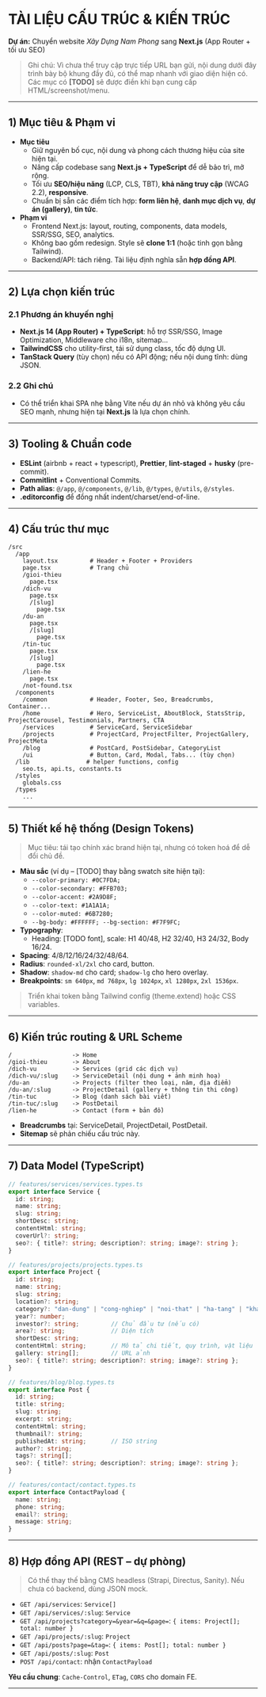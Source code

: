 # TÀI LIỆU CẤU TRÚC & KIẾN TRÚC

**Dự án:** Chuyển website *Xây Dựng Nam Phong* sang **Next.js** (App Router + tối ưu SEO)

> Ghi chú: Vì chưa thể truy cập trực tiếp URL bạn gửi, nội dung dưới đây trình bày bộ khung đầy đủ, có thể map nhanh với giao diện hiện có. Các mục có **[TODO]** sẽ được điền khi bạn cung cấp HTML/screenshot/menu.

---

## 1) Mục tiêu & Phạm vi

* **Mục tiêu**
  * Giữ nguyên bố cục, nội dung và phong cách thương hiệu của site hiện tại.
  * Nâng cấp codebase sang **Next.js + TypeScript** để dễ bảo trì, mở rộng.
  * Tối ưu **SEO/hiệu năng** (LCP, CLS, TBT), **khả năng truy cập** (WCAG 2.2), **responsive**.
  * Chuẩn bị sẵn các điểm tích hợp: **form liên hệ**, **danh mục dịch vụ**, **dự án (gallery)**, **tin tức**.
* **Phạm vi**
  * Frontend Next.js: layout, routing, components, data models, SSR/SSG, SEO, analytics.
  * Không bao gồm redesign. Style sẽ **clone 1:1** (hoặc tinh gọn bằng Tailwind).
  * Backend/API: tách riêng. Tài liệu định nghĩa sẵn **hợp đồng API**.

---

## 2) Lựa chọn kiến trúc

### 2.1 Phương án khuyến nghị

* **Next.js 14 (App Router) + TypeScript**: hỗ trợ SSR/SSG, Image Optimization, Middleware cho i18n, sitemap...
* **TailwindCSS** cho utility-first, tái sử dụng class, tốc độ dựng UI.
* **TanStack Query** (tùy chọn) nếu có API động; nếu nội dung tĩnh: dùng JSON.

### 2.2 Ghi chú

* Có thể triển khai SPA nhẹ bằng Vite nếu dự án nhỏ và không yêu cầu SEO mạnh, nhưng hiện tại **Next.js** là lựa chọn chính.

---

## 3) Tooling & Chuẩn code

* **ESLint** (airbnb + react + typescript), **Prettier**, **lint-staged** + **husky** (pre-commit).
* **Commitlint** + Conventional Commits.
* **Path alias**: `@/app`, `@/components`, `@/lib`, `@/types`, `@/utils`, `@/styles`.
* **.editorconfig** để đồng nhất indent/charset/end-of-line.

---

## 4) Cấu trúc thư mục

```
/src
  /app
    layout.tsx         # Header + Footer + Providers
    page.tsx           # Trang chủ
    /gioi-thieu
      page.tsx
    /dich-vu
      page.tsx
      /[slug]
        page.tsx
    /du-an
      page.tsx
      /[slug]
        page.tsx
    /tin-tuc
      page.tsx
      /[slug]
        page.tsx
    /lien-he
      page.tsx
    /not-found.tsx
  /components
    /common            # Header, Footer, Seo, Breadcrumbs, Container...
    /home              # Hero, ServiceList, AboutBlock, StatsStrip, ProjectCarousel, Testimonials, Partners, CTA
    /services          # ServiceCard, ServiceSidebar
    /projects          # ProjectCard, ProjectFilter, ProjectGallery, ProjectMeta
    /blog              # PostCard, PostSidebar, CategoryList
    /ui                # Button, Card, Modal, Tabs... (tùy chọn)
  /lib                # helper functions, config
    seo.ts, api.ts, constants.ts
  /styles
    globals.css
  /types
    ...
```

---

## 5) Thiết kế hệ thống (Design Tokens)

> Mục tiêu: tái tạo chính xác brand hiện tại, nhưng có token hoá để dễ đổi chủ đề.

* **Màu sắc** (ví dụ – [TODO] thay bằng swatch site hiện tại):
  * `--color-primary: #0C7FDA;`
  * `--color-secondary: #FFB703;`
  * `--color-accent: #2A9D8F;`
  * `--color-text: #1A1A1A;`
  * `--color-muted: #6B7280;`
  * `--bg-body: #FFFFFF; --bg-section: #F7F9FC;`
* **Typography**:
  * Heading: [TODO font], scale: H1 40/48, H2 32/40, H3 24/32, Body 16/24.
* **Spacing**: 4/8/12/16/24/32/48/64.
* **Radius**: `rounded-xl/2xl` cho card, button.
* **Shadow**: `shadow-md` cho card; `shadow-lg` cho hero overlay.
* **Breakpoints**: `sm 640px`, `md 768px`, `lg 1024px`, `xl 1280px`, `2xl 1536px`.

> Triển khai token bằng Tailwind config (theme.extend) hoặc CSS variables.

---

## 6) Kiến trúc routing & URL Scheme

```
/                 -> Home
/gioi-thieu       -> About
/dich-vu          -> Services (grid các dịch vụ)
/dich-vu/:slug    -> ServiceDetail (nội dung + ảnh minh hoạ)
/du-an            -> Projects (filter theo loại, năm, địa điểm)
/du-an/:slug      -> ProjectDetail (gallery + thông tin thi công)
/tin-tuc          -> Blog (danh sách bài viết)
/tin-tuc/:slug    -> PostDetail
/lien-he          -> Contact (form + bản đồ)
```

* **Breadcrumbs** tại: ServiceDetail, ProjectDetail, PostDetail.
* **Sitemap** sẽ phản chiếu cấu trúc này.

---

## 7) Data Model (TypeScript)

```ts
// features/services/services.types.ts
export interface Service {
  id: string;
  name: string;
  slug: string;
  shortDesc: string;
  contentHtml: string;
  coverUrl?: string;
  seo?: { title?: string; description?: string; image?: string };
}

// features/projects/projects.types.ts
export interface Project {
  id: string;
  name: string;
  slug: string;
  location?: string;
  category?: "dan-dung" | "cong-nghiep" | "noi-that" | "ha-tang" | "khac";
  year?: number;
  investor?: string;         // Chủ đầu tư (nếu có)
  area?: string;             // Diện tích
  shortDesc: string;
  contentHtml: string;       // Mô tả chi tiết, quy trình, vật liệu
  gallery: string[];         // URL ảnh
  seo?: { title?: string; description?: string; image?: string };
}

// features/blog/blog.types.ts
export interface Post {
  id: string;
  title: string;
  slug: string;
  excerpt: string;
  contentHtml: string;
  thumbnail?: string;
  publishedAt: string;       // ISO string
  author?: string;
  tags?: string[];
  seo?: { title?: string; description?: string; image?: string };
}

// features/contact/contact.types.ts
export interface ContactPayload {
  name: string;
  phone: string;
  email?: string;
  message: string;
}
```

---

## 8) Hợp đồng API (REST – dự phòng)

> Có thể thay thế bằng CMS headless (Strapi, Directus, Sanity). Nếu chưa có backend, dùng JSON mock.

* `GET /api/services`: `Service[]`
* `GET /api/services/:slug`: `Service`
* `GET /api/projects?category=&year=&q=&page=`: `{ items: Project[]; total: number }`
* `GET /api/projects/:slug`: `Project`
* `GET /api/posts?page=&tag=`: `{ items: Post[]; total: number }`
* `GET /api/posts/:slug`: `Post`
* `POST /api/contact`: nhận `ContactPayload`

**Yêu cầu chung**: `Cache-Control`, `ETag`, `CORS` cho domain FE.

---


